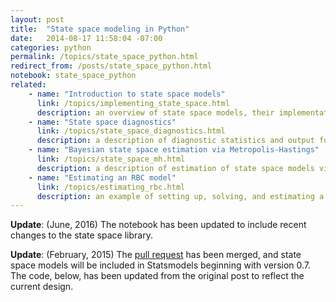 ```yaml
---
layout: post
title:  "State space modeling in Python"
date:   2014-08-17 11:58:04 -07:00
categories: python
permalink: /topics/state_space_python.html
redirect_from: /posts/state_space_python.html
notebook: state_space_python
related:
    - name: "Introduction to state space models"
      link: /topics/implementing_state_space.html
      description: an overview of state space models, their implementation in Python, and provides example code to estimate simple ARMA models.
    - name: "State space diagnostics"
      link: /topics/state_space_diagnostics.html
      description: a description of diagnostic statistics and output for state space models.
    - name: "Bayesian state space estimation via Metropolis-Hastings"
      link: /topics/state_space_mh.html
      description: a description of estimation of state space models via Metropolis-Hastings (Bayesian posterior simulation)
    - name: "Estimating an RBC model"
      link: /topics/estimating_rbc.html
      description: an example of setting up, solving, and estimating a simple RBC model using the `statespace` library in Statsmodels
---
```


**Update**: (June, 2016) The notebook has been updated to include recent changes to the state space library.

**Update**: (February, 2015) The [pull request](https://github.com/statsmodels/statsmodels/pull/2250)
has been merged, and state space models will be included in 
Statsmodels beginning with version 0.7. The code, below, has
been updated from the original post to reflect the current
design.
